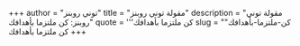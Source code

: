 +++
author = "توني روبنز"
title = "مقولة توني روبنز"
description = "مقولة توني روبنز: كن ملتزما بأهدافك"
quote = '''كن ملتزما بأهدافك
slug = "كن-ملتزما-بأهدافك"
+++
كن ملتزما بأهدافك
